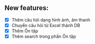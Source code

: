 ## New features:  
- [x] Thêm câu hỏi dạng hình ảnh, âm thanh  
- [x] Chuyển câu hỏi từ Excel thành DB  
- [x] Thêm Ôn tập  
- [x] Thêm search trong phần Ôn tập  
